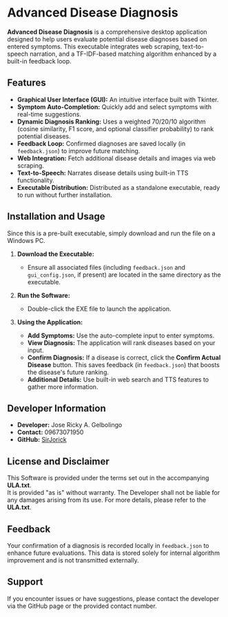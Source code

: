 # Advanced Disease Diagnosis

**Advanced Disease Diagnosis** is a comprehensive desktop application designed to help users 
evaluate potential disease diagnoses based on entered symptoms. This executable integrates 
web scraping, text-to-speech narration, and a TF-IDF-based matching algorithm enhanced by a 
built-in feedback loop.

## Features

- **Graphical User Interface (GUI):** An intuitive interface built with Tkinter.
- **Symptom Auto-Completion:** Quickly add and select symptoms with real-time suggestions.
- **Dynamic Diagnosis Ranking:** Uses a weighted 70/20/10 algorithm (cosine similarity, F1 score, and optional classifier probability) to rank potential diseases.
- **Feedback Loop:** Confirmed diagnoses are saved locally (in `feedback.json`) to improve future matching.
- **Web Integration:** Fetch additional disease details and images via web scraping.
- **Text-to-Speech:** Narrates disease details using built-in TTS functionality.
- **Executable Distribution:** Distributed as a standalone executable, ready to run without further installation.

## Installation and Usage

Since this is a pre-built executable, simply download and run the file on a Windows PC.

1. **Download the Executable:**
   - Ensure all associated files (including `feedback.json` and `gui_config.json`, if present) 
     are located in the same directory as the executable.

2. **Run the Software:**
   - Double-click the EXE file to launch the application.

3. **Using the Application:**
   - **Add Symptoms:** Use the auto-complete input to enter symptoms.
   - **View Diagnosis:** The application will rank diseases based on your input.
   - **Confirm Diagnosis:** If a disease is correct, click the **Confirm Actual Disease** button.
     This saves feedback (in `feedback.json`) that boosts the disease's future ranking.
   - **Additional Details:** Use built-in web search and TTS features to gather more information.

## Developer Information

- **Developer:** Jose Ricky A. Gelbolingo  
- **Contact:** 09673071950  
- **GitHub:** [SirJorick](https://github.com/SirJorick)

## License and Disclaimer

This Software is provided under the terms set out in the accompanying **ULA.txt**.  
It is provided "as is" without warranty. The Developer shall not be liable for any damages 
arising from its use. For more details, please refer to the **ULA.txt**.

## Feedback

Your confirmation of a diagnosis is recorded locally in `feedback.json` to enhance future evaluations. 
This data is stored solely for internal algorithm improvement and is not transmitted externally.

## Support

If you encounter issues or have suggestions, please contact the developer via the GitHub page or 
the provided contact number.

